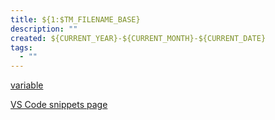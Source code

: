 ```yaml
---
title: ${1:$TM_FILENAME_BASE}
description: ""
created: ${CURRENT_YEAR}-${CURRENT_MONTH}-${CURRENT_DATE}
tags:
  - ""
---
```


[variable](https://code.visualstudio.com/docs/editor/userdefinedsnippets#_variables)

[VS Code snippets page](https://code.visualstudio.com/docs/editor/userdefinedsnippets#_snippet-syntax)
